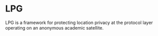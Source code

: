 # LPG
LPG is a framework for protecting location privacy at the protocol layer operating on an anonymous academic satellite.
